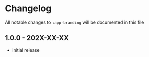 # Changelog

All notable changes to `:app-branding` will be documented in this file

## 1.0.0 - 202X-XX-XX

- initial release
